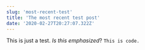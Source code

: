 ```yaml
---
slug: 'most-recent-test'
title: 'The most recent test post'
date: '2020-02-27T20:27:07.322Z'
---
```


This is just a test. _Is this emphasized_? `This is code.`
